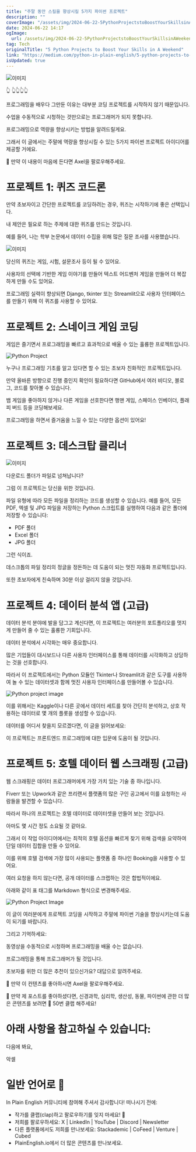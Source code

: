 ```yaml
---
title: "주말 동안 스킬을 향상시킬 5가지 파이썬 프로젝트"
description: ""
coverImage: "/assets/img/2024-06-22-5PythonProjectstoBoostYourSkillsinAWeekend_0.png"
date: 2024-06-22 14:17
ogImage: 
  url: /assets/img/2024-06-22-5PythonProjectstoBoostYourSkillsinAWeekend_0.png
tag: Tech
originalTitle: "5 Python Projects to Boost Your Skills in A Weekend"
link: "https://medium.com/python-in-plain-english/5-python-projects-to-boost-your-skills-in-a-weekend-4c87d851dee1"
isUpdated: true
---
```






![이미지](/assets/img/2024-06-22-5PythonProjectstoBoostYourSkillsinAWeekend_0.png)

👆 👆👆👆👆

프로그래밍을 배우다 그만둔 이유는 대부분 코딩 프로젝트를 시작하지 않기 때문입니다.

수업을 수동적으로 시청하는 것만으로는 프로그래머가 되지 못합니다.


<div class="content-ad"></div>

프로그래밍으로 역량을 향상시키는 방법을 알려드릴게요.

그래서 이 글에서는 주말에 역량을 향상시킬 수 있는 5가지 파이썬 프로젝트 아이디어를 제공할 거에요.

🦜 만약 이 내용이 마음에 든다면 Axel을 팔로우해주세요.

# 프로젝트 1: 퀴즈 코드론

<div class="content-ad"></div>

만약 초보자이고 간단한 프로젝트를 코딩하려는 경우, 퀴즈는 시작하기에 좋은 선택입니다.

내 제안은 필요로 하는 주제에 대한 퀴즈를 만드는 것입니다.

예를 들어, 나는 학부 논문에서 데이터 수집을 위해 많은 질문 조사를 사용했습니다.

![이미지](/assets/img/2024-06-22-5PythonProjectstoBoostYourSkillsinAWeekend_1.png)

<div class="content-ad"></div>

당신의 퀴즈는 게임, 시험, 설문조사 등이 될 수 있어요.

사용자의 선택에 기반한 게임 이야기를 만들어 텍스트 어드벤처 게임을 만들어 더 복잡하게 만들 수도 있어요.

프로그래밍 실력이 향상되면 Django, tkinter 또는 Streamlit으로 사용자 인터페이스를 만들기 위해 이 퀴즈를 사용할 수 있어요.

# 프로젝트 2: 스네이크 게임 코딩

<div class="content-ad"></div>

게임은 즐기면서 프로그래밍을 빠르고 효과적으로 배울 수 있는 훌륭한 프로젝트입니다.

![Python Project](/assets/img/2024-06-22-5PythonProjectstoBoostYourSkillsinAWeekend_2.png)

누구나 프로그래밍 기초를 알고 있다면 할 수 있는 초보자 친화적인 프로젝트입니다.

만약 올바른 방향으로 진행 중인지 확인이 필요하다면 GitHub에서 여러 비디오, 블로그, 코드를 찾아볼 수 있습니다.

<div class="content-ad"></div>

뱀 게임을 좋아하지 않거나 다른 게임을 선호한다면 행맨 게임, 스페이스 인베이더, 플래피 버드 등을 코딩해보세요.

프로그래밍을 하면서 즐거움을 느낄 수 있는 다양한 옵션이 있어요!

# 프로젝트 3: 데스크탑 클리너

![이미지](/assets/img/2024-06-22-5PythonProjectstoBoostYourSkillsinAWeekend_3.png)

<div class="content-ad"></div>

다운로드 폴더가 파일로 넘쳐납니다?

그럼 이 프로젝트는 당신을 위한 것입니다.

파일 유형에 따라 모든 파일을 정리하는 코드를 생성할 수 있습니다. 예를 들어, 모든 PDF, 엑셀 및 JPG 파일을 저장하는 Python 스크립트를 실행하여 다음과 같은 폴더에 저장할 수 있습니다:

- PDF 폴더
- Excel 폴더
- JPG 폴더

<div class="content-ad"></div>

그런 식이죠.

데스크톱의 파일 정리의 정글을 정돈하는 데 도움이 되는 멋진 자동화 프로젝트입니다.

또한 초보자에게 친숙하며 30분 이상 걸리지 않을 것입니다.

# 프로젝트 4: 데이터 분석 앱 (고급)

<div class="content-ad"></div>

데이터 분석 분야에 발을 담그고 계신다면, 이 프로젝트는 여러분의 포트폴리오를 멋지게 만들어 줄 수 있는 훌륭한 기회입니다.

데이터 분석에서 시각화는 매우 중요합니다.

많은 기업들이 대시보드나 다른 사용자 인터페이스를 통해 데이터를 시각화하고 상담하는 것을 선호합니다.

따라서 이 프로젝트에서는 Python 모듈인 Tkinter나 Streamlit과 같은 도구를 사용하여 놀 수 있는 데이터셋과 함께 멋진 사용자 인터페이스를 만들어볼 수 있습니다.

<div class="content-ad"></div>


![Python project image](/assets/img/2024-06-22-5PythonProjectstoBoostYourSkillsinAWeekend_4.png)

이를 위해서는 Kaggle이나 다른 곳에서 데이터 세트를 찾아 간단히 분석하고, 상호 작용하는 데이터로 몇 개의 플롯을 생성할 수 있습니다.

데이터를 어디서 찾을지 모르겠다면, 이 글을 읽어보세요:

이 프로젝트는 프론트엔드 프로그래밍에 대한 입문에 도움이 될 것입니다.


<div class="content-ad"></div>

# 프로젝트 5: 호텔 데이터 웹 스크래핑 (고급)

웹 스크래핑은 데이터 프로그래머에게 가장 가치 있는 기술 중 하나입니다.

Fiverr 또는 Upwork과 같은 프리랜서 플랫폼의 많은 구인 공고에서 이를 요청하는 사람들을 발견할 수 있습니다.

따라서 하나의 프로젝트는 호텔 데이터로 데이터셋을 만들어 보는 것입니다.

<div class="content-ad"></div>

아마도 몇 시간 정도 소요될 것 같아요.

그래서 이 작업 아이디어에서는 최적의 호텔 옵션을 빠르게 찾기 위해 검색을 요약하여 단일 데이터 집합을 만들 수 있어요.

이를 위해 호텔 검색에 가장 많이 사용되는 플랫폼 중 하나인 Booking을 사용할 수 있어요.

여러 요청을 하지 않는다면, 공개 데이터를 스크랩하는 것은 합법적이에요.

<div class="content-ad"></div>

아래와 같이 표 태그를 Markdown 형식으로 변경해주세요.


![Python Project Image](/assets/img/2024-06-22-5PythonProjectstoBoostYourSkillsinAWeekend_5.png)

이 글이 여러분에게 프로젝트 코딩을 시작하고 주말에 파이썬 기술을 향상시키는데 도움이 되기를 바랍니다.

그리고 기억하세요:

동영상을 수동적으로 시청하며 프로그래밍을 배울 수는 없습니다.


<div class="content-ad"></div>

프로그래밍을 통해 프로그래머가 될 것입니다.

초보자를 위한 더 많은 추천이 있으신가요? 대답으로 알려주세요.

🦜 만약 이 컨텐츠를 좋아하시면 Axel을 팔로우해주세요.

🦜 만약 제 포스트를 좋아하셨다면, 신경과학, 심리학, 생산성, 동물, 파이썬에 관한 더 많은 콘텐츠를 보려면 👏 50번 클랩 해주세요!

<div class="content-ad"></div>

# 아래 사항을 참고하실 수 있습니다:

다음에 봐요,

악셀

# 일반 언어로 🚀

<div class="content-ad"></div>

In Plain English 커뮤니티에 참여해 주셔서 감사합니다! 떠나시기 전에:

- 작가를 클랩(clap)하고 팔로우하기를 잊지 마세요! 👏️️
- 저희를 팔로우하세요: X | LinkedIn | YouTube | Discord | Newsletter
- 다른 플랫폼에서도 저희를 만나보세요: Stackademic | CoFeed | Venture | Cubed
- PlainEnglish.io에서 더 많은 콘텐츠를 만나보세요.